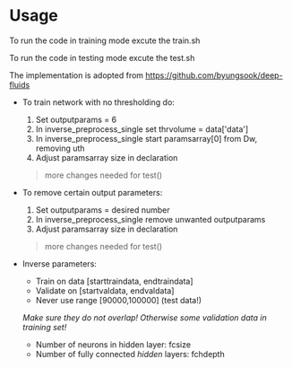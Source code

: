 # Usage
To run the code in training mode excute the train.sh 

To run the code in testing mode excute the test.sh

The implementation is adopted from https://github.com/byungsook/deep-fluids

- To train network with no thresholding do:
    1. Set outputparams = 6
    2. In inverse_preprocess_single set thrvolume = data['data']
    3. In inverse_preprocess_single start paramsarray[0] from Dw, removing uth
    4. Adjust paramsarray size in declaration
    
    > more changes needed for test() 
    
- To remove certain output parameters:
    1. Set outputparams = desired number
    2. In inverse_preprocess_single remove unwanted outputparams
    3. Adjust paramsarray size in declaration
    
    > more changes needed for test()

- Inverse parameters:
    * Train on data [starttraindata, endtraindata]
    * Validate on [startvaldata, endvaldata]
    * Never use range [90000,100000] (test data!) 
    
    *Make sure they do not overlap! Otherwise some validation data in training set!*
    
    * Number of neurons in hidden layer: fcsize
    * Number of fully connected *hidden* layers: fchdepth

